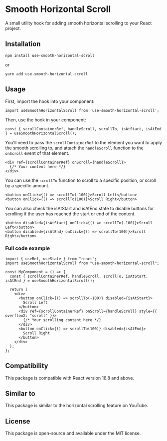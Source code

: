 # Smooth Horizontal Scroll

A small utility hook for adding smooth horizontal scrolling to your React project.

## Installation

```
npm install use-smooth-horizontal-scroll
```
or
```
yarn add use-smooth-horizontal-scroll
```

## Usage
First, import the hook into your component:

```tsx
import useSmoothHorizontalScroll from 'use-smooth-horizontal-scroll';
```

Then, use the hook in your component:

```tsx
const { scrollContainerRef, handleScroll, scrollTo, isAtStart, isAtEnd } = useSmoothHorizontalScroll();
```

You'll need to pass the `scrollContainerRef` to the element you want to apply the smooth scrolling to, and attach the `handleScroll` function to the `onScroll` event of that element.

```tsx
<div ref={scrollContainerRef} onScroll={handleScroll}>
  {/* Your content here */}
</div>
```

You can use the `scrollTo` function to scroll to a specific position, or scroll by a specific amount.

```tsx
<button onClick={() => scrollTo(-100)}>Scroll Left</button>
<button onClick={() => scrollTo(100)}>Scroll Right</button>
```

You can also check the isAtStart and isAtEnd state to disable buttons for scrolling if the user has reached the start or end of the content.

```tsx
<button disabled={isAtStart} onClick={() => scrollTo(-100)}>Scroll Left</button>
<button disabled={isAtEnd} onClick={() => scrollTo(100)}>Scroll Right</button>
```

### Full code example
```tsx
import { useRef, useState } from "react";
import useSmoothHorizontalScroll from "use-smooth-horizontal-scroll";

const MyComponent = () => {
  const { scrollContainerRef, handleScroll, scrollTo, isAtStart, isAtEnd } = useSmoothHorizontalScroll();

  return (
    <div>
      <button onClick={() => scrollTo(-100)} disabled={isAtStart}>
        Scroll Left
      </button>
      <div ref={scrollContainerRef} onScroll={handleScroll} style={{ overflowX: "scroll" }}>
        {/* Your scrolling content here */}
      </div>
      <button onClick={() => scrollTo(100)} disabled={isAtEnd}>
        Scroll Right
      </button>
    </div>
  );
};
```

## Compatibility
This package is compatible with React version 16.8 and above.

## Similar to
This package is similar to the horizontal scrolling feature on YouTube.

## License
This package is open-source and available under the MIT license.